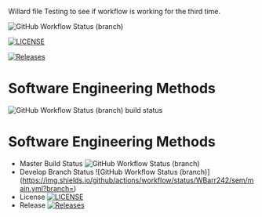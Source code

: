 Willard file
Testing to see if workflow is working for the third time.

![GitHub Workflow Status (branch)](https://img.shields.io/github/actions/workflow/status/WBarr242/sem/main.yml?branch=master)

[![LICENSE](https://img.shields.io/github/license/WBarr242/sem.svg?style=flat-square)](https://github.com/WBarr242/sem/blob/master/LICENSE)

[![Releases](https://img.shields.io/github/release/WBarr242/sem/all.svg?style=flat-square)](https://github.com/WBarr242/sem/releases)

# Software Engineering Methods
![GitHub Workflow Status (branch)](https://img.shields.io/github/actions/workflow/status/WBarr242/sem/main.yml?branch=develop>)
build status
# Software Engineering Methods
* Master Build Status ![GitHub Workflow Status (branch)](https://img.shields.io/github/actions/workflow/status/WBarr242/sem/main.yml?branch=develop)
* Develop Branch Status ![GitHub Workflow Status (branch)](https://img.shields.io/github/actions/workflow/status/WBarr242/sem/main.yml?branch=<develop branch>)
* License [![LICENSE](https://img.shields.io/github/license/WBarr242/sem.svg?style=flat-square)](https://github.com/WBarr242/sem/blob/master/LICENSE)
* Release [![Releases](https://img.shields.io/github/release/WBarr242/sem/all.svg?style=flat-square)](https://github.com/WBarr242/sem/releases)